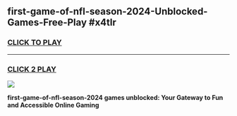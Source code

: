 
## first-game-of-nfl-season-2024-Unblocked-Games-Free-Play #x4tlr
<h3>
<a href="https://us.freeplayer.one?title=first-game-of-nfl-season-2024&ref=9M">CLICK TO PLAY</a></h3>
<hr>

<h3>
<a href="https://us.freeplayer.one?title=first-game-of-nfl-season-2024&ref=9M">CLICK 2 PLAY</a>
  
</h3>

<a href="https://us.freeplayer.one?title=first-game-of-nfl-season-2024&ref=9M"><img src="https://clearcache.store/games.png"></a>


**first-game-of-nfl-season-2024 games unblocked: Your Gateway to Fun and Accessible Online Gaming**
